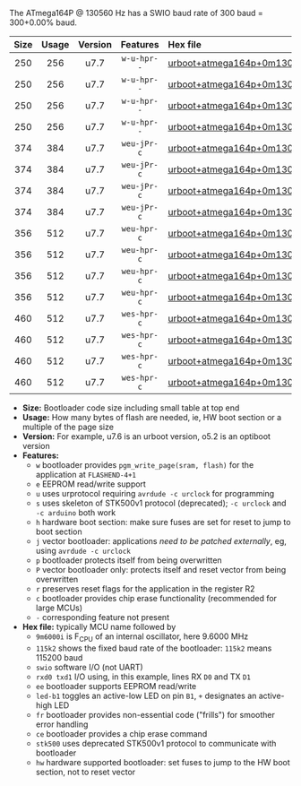 The ATmega164P @ 130560 Hz has a SWIO baud rate of 300 baud = 300+0.00% baud.

|Size|Usage|Version|Features|Hex file|
|:-:|:-:|:-:|:-:|:--|
|250|256|u7.7|`w-u-hpr--`|[urboot+atmega164p+0m130560i++++0k3_swio_rxd0_txd1_led+b0_hw.hex](https://raw.githubusercontent.com/stefanrueger/urboot.hex/main/cores/mightycore/atmega164p/internal_oscillator/fint+0m130560_Hz/br++++0k3_bps/urboot+atmega164p+0m130560i++++0k3_swio_rxd0_txd1_led+b0_hw.hex)|
|250|256|u7.7|`w-u-hpr--`|[urboot+atmega164p+0m130560i++++0k3_swio_rxd0_txd1_led+b7_hw.hex](https://raw.githubusercontent.com/stefanrueger/urboot.hex/main/cores/mightycore/atmega164p/internal_oscillator/fint+0m130560_Hz/br++++0k3_bps/urboot+atmega164p+0m130560i++++0k3_swio_rxd0_txd1_led+b7_hw.hex)|
|250|256|u7.7|`w-u-hpr--`|[urboot+atmega164p+0m130560i++++0k3_swio_rxd2_txd3_led+b0_hw.hex](https://raw.githubusercontent.com/stefanrueger/urboot.hex/main/cores/mightycore/atmega164p/internal_oscillator/fint+0m130560_Hz/br++++0k3_bps/urboot+atmega164p+0m130560i++++0k3_swio_rxd2_txd3_led+b0_hw.hex)|
|250|256|u7.7|`w-u-hpr--`|[urboot+atmega164p+0m130560i++++0k3_swio_rxd2_txd3_led+b7_hw.hex](https://raw.githubusercontent.com/stefanrueger/urboot.hex/main/cores/mightycore/atmega164p/internal_oscillator/fint+0m130560_Hz/br++++0k3_bps/urboot+atmega164p+0m130560i++++0k3_swio_rxd2_txd3_led+b7_hw.hex)|
|374|384|u7.7|`weu-jPr-c`|[urboot+atmega164p+0m130560i++++0k3_swio_rxd0_txd1_ee_led+b0_fr_ce.hex](https://raw.githubusercontent.com/stefanrueger/urboot.hex/main/cores/mightycore/atmega164p/internal_oscillator/fint+0m130560_Hz/br++++0k3_bps/urboot+atmega164p+0m130560i++++0k3_swio_rxd0_txd1_ee_led+b0_fr_ce.hex)|
|374|384|u7.7|`weu-jPr-c`|[urboot+atmega164p+0m130560i++++0k3_swio_rxd0_txd1_ee_led+b7_fr_ce.hex](https://raw.githubusercontent.com/stefanrueger/urboot.hex/main/cores/mightycore/atmega164p/internal_oscillator/fint+0m130560_Hz/br++++0k3_bps/urboot+atmega164p+0m130560i++++0k3_swio_rxd0_txd1_ee_led+b7_fr_ce.hex)|
|374|384|u7.7|`weu-jPr-c`|[urboot+atmega164p+0m130560i++++0k3_swio_rxd2_txd3_ee_led+b0_fr_ce.hex](https://raw.githubusercontent.com/stefanrueger/urboot.hex/main/cores/mightycore/atmega164p/internal_oscillator/fint+0m130560_Hz/br++++0k3_bps/urboot+atmega164p+0m130560i++++0k3_swio_rxd2_txd3_ee_led+b0_fr_ce.hex)|
|374|384|u7.7|`weu-jPr-c`|[urboot+atmega164p+0m130560i++++0k3_swio_rxd2_txd3_ee_led+b7_fr_ce.hex](https://raw.githubusercontent.com/stefanrueger/urboot.hex/main/cores/mightycore/atmega164p/internal_oscillator/fint+0m130560_Hz/br++++0k3_bps/urboot+atmega164p+0m130560i++++0k3_swio_rxd2_txd3_ee_led+b7_fr_ce.hex)|
|356|512|u7.7|`weu-hpr-c`|[urboot+atmega164p+0m130560i++++0k3_swio_rxd0_txd1_ee_led+b0_fr_ce_hw.hex](https://raw.githubusercontent.com/stefanrueger/urboot.hex/main/cores/mightycore/atmega164p/internal_oscillator/fint+0m130560_Hz/br++++0k3_bps/urboot+atmega164p+0m130560i++++0k3_swio_rxd0_txd1_ee_led+b0_fr_ce_hw.hex)|
|356|512|u7.7|`weu-hpr-c`|[urboot+atmega164p+0m130560i++++0k3_swio_rxd0_txd1_ee_led+b7_fr_ce_hw.hex](https://raw.githubusercontent.com/stefanrueger/urboot.hex/main/cores/mightycore/atmega164p/internal_oscillator/fint+0m130560_Hz/br++++0k3_bps/urboot+atmega164p+0m130560i++++0k3_swio_rxd0_txd1_ee_led+b7_fr_ce_hw.hex)|
|356|512|u7.7|`weu-hpr-c`|[urboot+atmega164p+0m130560i++++0k3_swio_rxd2_txd3_ee_led+b0_fr_ce_hw.hex](https://raw.githubusercontent.com/stefanrueger/urboot.hex/main/cores/mightycore/atmega164p/internal_oscillator/fint+0m130560_Hz/br++++0k3_bps/urboot+atmega164p+0m130560i++++0k3_swio_rxd2_txd3_ee_led+b0_fr_ce_hw.hex)|
|356|512|u7.7|`weu-hpr-c`|[urboot+atmega164p+0m130560i++++0k3_swio_rxd2_txd3_ee_led+b7_fr_ce_hw.hex](https://raw.githubusercontent.com/stefanrueger/urboot.hex/main/cores/mightycore/atmega164p/internal_oscillator/fint+0m130560_Hz/br++++0k3_bps/urboot+atmega164p+0m130560i++++0k3_swio_rxd2_txd3_ee_led+b7_fr_ce_hw.hex)|
|460|512|u7.7|`wes-hpr-c`|[urboot+atmega164p+0m130560i++++0k3_swio_rxd0_txd1_ee_led+b0_fr_ce_stk500_hw.hex](https://raw.githubusercontent.com/stefanrueger/urboot.hex/main/cores/mightycore/atmega164p/internal_oscillator/fint+0m130560_Hz/br++++0k3_bps/urboot+atmega164p+0m130560i++++0k3_swio_rxd0_txd1_ee_led+b0_fr_ce_stk500_hw.hex)|
|460|512|u7.7|`wes-hpr-c`|[urboot+atmega164p+0m130560i++++0k3_swio_rxd0_txd1_ee_led+b7_fr_ce_stk500_hw.hex](https://raw.githubusercontent.com/stefanrueger/urboot.hex/main/cores/mightycore/atmega164p/internal_oscillator/fint+0m130560_Hz/br++++0k3_bps/urboot+atmega164p+0m130560i++++0k3_swio_rxd0_txd1_ee_led+b7_fr_ce_stk500_hw.hex)|
|460|512|u7.7|`wes-hpr-c`|[urboot+atmega164p+0m130560i++++0k3_swio_rxd2_txd3_ee_led+b0_fr_ce_stk500_hw.hex](https://raw.githubusercontent.com/stefanrueger/urboot.hex/main/cores/mightycore/atmega164p/internal_oscillator/fint+0m130560_Hz/br++++0k3_bps/urboot+atmega164p+0m130560i++++0k3_swio_rxd2_txd3_ee_led+b0_fr_ce_stk500_hw.hex)|
|460|512|u7.7|`wes-hpr-c`|[urboot+atmega164p+0m130560i++++0k3_swio_rxd2_txd3_ee_led+b7_fr_ce_stk500_hw.hex](https://raw.githubusercontent.com/stefanrueger/urboot.hex/main/cores/mightycore/atmega164p/internal_oscillator/fint+0m130560_Hz/br++++0k3_bps/urboot+atmega164p+0m130560i++++0k3_swio_rxd2_txd3_ee_led+b7_fr_ce_stk500_hw.hex)|

- **Size:** Bootloader code size including small table at top end
- **Usage:** How many bytes of flash are needed, ie, HW boot section or a multiple of the page size
- **Version:** For example, u7.6 is an urboot version, o5.2 is an optiboot version
- **Features:**
  + `w` bootloader provides `pgm_write_page(sram, flash)` for the application at `FLASHEND-4+1`
  + `e` EEPROM read/write support
  + `u` uses urprotocol requiring `avrdude -c urclock` for programming
  + `s` uses skeleton of STK500v1 protocol (deprecated); `-c urclock` and `-c arduino` both work
  + `h` hardware boot section: make sure fuses are set for reset to jump to boot section
  + `j` vector bootloader: applications *need to be patched externally*, eg, using `avrdude -c urclock`
  + `p` bootloader protects itself from being overwritten
  + `P` vector bootloader only: protects itself and reset vector from being overwritten
  + `r` preserves reset flags for the application in the register R2
  + `c` bootloader provides chip erase functionality (recommended for large MCUs)
  + `-` corresponding feature not present
- **Hex file:** typically MCU name followed by
  + `9m6000i` is F<sub>CPU</sub> of an internal oscillator, here 9.6000 MHz
  + `115k2` shows the fixed baud rate of the bootloader: `115k2` means 115200 baud
  + `swio` software I/O (not UART)
  + `rxd0 txd1` I/O using, in this example, lines RX `D0` and TX `D1`
  + `ee` bootloader supports EEPROM read/write
  + `led-b1` toggles an active-low LED on pin `B1`, `+` designates an active-high LED
  + `fr` bootloader provides non-essential code ("frills") for smoother error handling
  + `ce` bootloader provides a chip erase command
  + `stk500` uses deprecated STK500v1 protocol to communicate with bootloader
  + `hw` hardware supported bootloader: set fuses to jump to the HW boot section, not to reset vector
